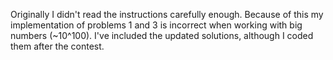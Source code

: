 Originally I didn't read the instructions carefully enough. Because of this my implementation of problems 1 and 3 is incorrect when working with big numbers (~10^100). I've included the updated solutions, although I coded them after the contest.
